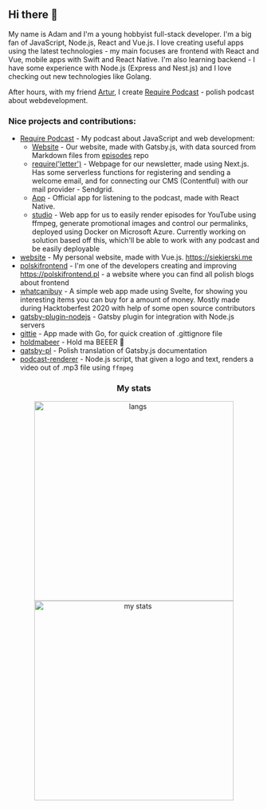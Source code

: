 ## Hi there 👋

My name is Adam and I'm a young hobbyist full-stack developer. I'm a big fan of JavaScript, Node.js, React and Vue.js. I love creating useful apps using the latest technologies - my main focuses are frontend with React and Vue, mobile apps with Swift and React Native. I'm also learning backend - I have some experience with Node.js (Express and Nest.js) and I love checking out new technologies like Golang.

After hours, with my friend [Artur](https://github.com/datejer), I create [Require Podcast](https://require.podcast.gq) - polish podcast about webdevelopment. 

### Nice projects and contributions:

- [Require Podcast](https://require.podcast.gq) - My podcast about JavaScript and web development:
  - [Website](https://github.com/requirepodcast/website) - Our website, made with Gatsby.js, with data sourced from Markdown files from [episodes](https://github.com/requirepodcast/episodes) repo
  - [require('letter')](https://github.com/requirepodcast/letter) - Webpage for our newsletter, made using Next.js. Has some serverless functions for registering and sending a welcome email, and for connecting our CMS (Contentful) with our mail provider - Sendgrid.
  - [App](https://github.com/requirepodcast/app) - Official app for listening to the podcast, made with React Native. 
  - [studio](https://github.com/requirepodcast/studio) - Web app for us to easily render episodes for YouTube using ffmpeg, generate promotional images and control our permalinks, deployed using Docker on Microsoft Azure. Currently working on solution based off this, which'll be able to work with any podcast and be easily deployable
- [website](https://github.com/AdamSiekierski/website) - My personal website, made with Vue.js. https://siekierski.me
- [polskifrontend](https://github.com/typeofweb/polskifrontend) - I'm one of the developers creating and improving https://polskifrontend.pl - a website where you can find all polish blogs about frontend
- [whatcanibuy](https://github.com/AdamSiekierski/whatcanibuy) - A simple web app made using Svelte, for showing you interesting items you can buy for a amount of money. Mostly made during Hacktoberfest 2020 with help of some open source contributors
- [gatsby-plugin-nodejs](https://github.com/AdamSiekierski/gatsby-plugin-nodejs) - Gatsby plugin for integration with Node.js servers
- [gittie](https://github.com/AdamSiekierski/gittie) - App made with Go, for quick creation of .gittignore file
- [holdmabeer](https://github.com/AdamSiekierski/holdmabeer) - Hold ma BEEER 🍺
- [gatsby-pl](https://github.com/gatsbyjs/gatsby-pl) - Polish translation of Gatsby.js documentation
- [podcast-renderer](https://github.com/AdamSiekierski/podcast-renderer) - Node.js script, that given a logo and text, renders a video out of .mp3 file using `ffmpeg`

<h3 align="center">My stats</h3>

<p align="center">
  <img src="https://github-readme-stats.vercel.app/api/top-langs/?username=AdamSiekierski&layout=compact" width="400" alt="langs" />
    <br />
  <img src="https://github-readme-stats.vercel.app/api?username=AdamSiekierski&count_private=true&show_icons=true" width="400" alt="my stats" />
</p>
